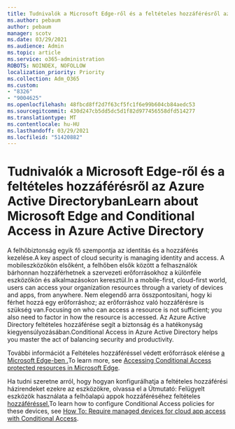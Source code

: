 ```yaml
---
title: Tudnivalók a Microsoft Edge-ről és a feltételes hozzáférésről az Azure Active Directoryban
ms.author: pebaum
author: pebaum
manager: scotv
ms.date: 03/29/2021
ms.audience: Admin
ms.topic: article
ms.service: o365-administration
ROBOTS: NOINDEX, NOFOLLOW
localization_priority: Priority
ms.collection: Adm_O365
ms.custom:
- "8326"
- "9004625"
ms.openlocfilehash: 48fbcd8ff2d7f63cf5fc1f6e99b604cb84aedc53
ms.sourcegitcommit: 430d247cb5dd5dc5d1f82d977456558dfd514277
ms.translationtype: MT
ms.contentlocale: hu-HU
ms.lasthandoff: 03/29/2021
ms.locfileid: "51420882"
---
```

# <a name="learn-about-microsoft-edge-and-conditional-access-in-azure-active-directory"></a><span data-ttu-id="bec40-102">Tudnivalók a Microsoft Edge-ről és a feltételes hozzáférésről az Azure Active Directoryban</span><span class="sxs-lookup"><span data-stu-id="bec40-102">Learn about Microsoft Edge and Conditional Access in Azure Active Directory</span></span>

<span data-ttu-id="bec40-103">A felhőbiztonság egyik fő szempontja az identitás és a hozzáférés kezelése.</span><span class="sxs-lookup"><span data-stu-id="bec40-103">A key aspect of cloud security is managing identity and access.</span></span> <span data-ttu-id="bec40-104">A mobileszközökön elsőként, a felhőben elsők között a felhasználók bárhonnan hozzáférhetnek a szervezeti erőforrásokhoz a különféle eszközökön és alkalmazásokon keresztül.</span><span class="sxs-lookup"><span data-stu-id="bec40-104">In a mobile-first, cloud-first world, users can access your organization resources through a variety of devices and apps, from anywhere.</span></span> <span data-ttu-id="bec40-105">Nem elegendő arra összpontosítani, hogy ki férhet hozzá egy erőforráshoz; az erőforráshoz való hozzáférésre is szükség van.</span><span class="sxs-lookup"><span data-stu-id="bec40-105">Focusing on who can access a resource is not sufficient; you also need to factor in how the resource is accessed.</span></span> <span data-ttu-id="bec40-106">Az Azure Active Directory feltételes hozzáférése segít a biztonság és a hatékonyság kiegyensúlyozásában.</span><span class="sxs-lookup"><span data-stu-id="bec40-106">Conditional Access in Azure Active Directory helps you master the act of balancing security and productivity.</span></span>

<span data-ttu-id="bec40-107">További információt a Feltételes hozzáféréssel védett erőforrások elérése [a Microsoft Edge-ben .](https://go.microsoft.com/fwlink/?linkid=2152158)</span><span class="sxs-lookup"><span data-stu-id="bec40-107">To learn more, see [Accessing Conditional Access protected resources in Microsoft Edge](https://go.microsoft.com/fwlink/?linkid=2152158).</span></span>

<span data-ttu-id="bec40-108">Ha tudni szeretne arról, hogy hogyan konfigurálhatja a feltételes hozzáférési házirendeket ezekre az eszközökre, olvassa el a Útmutató: Felügyelt eszközök használata a felhőalapú appok hozzáféréséhez feltételes [hozzáféréssel.](https://go.microsoft.com/fwlink/?linkid=2137682)</span><span class="sxs-lookup"><span data-stu-id="bec40-108">To learn how to configure Conditional Access policies for these devices, see [How To: Require managed devices for cloud app access with Conditional Access](https://go.microsoft.com/fwlink/?linkid=2137682).</span></span>